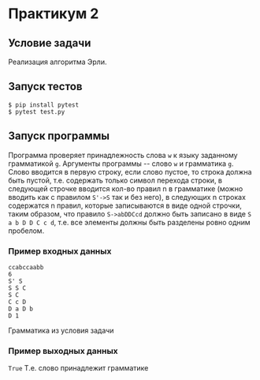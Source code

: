 # Практикум 2
## Условие задачи
Реализация алгоритма Эрли.

## Запуск тестов
```
$ pip install pytest
$ pytest test.py
```

## Запуск программы
Программа проверяет принадлежность слова `w` к языку заданному грамматикой `g`. Аргументы программы -- слово `w` и грамматика `g`. Слово вводится в первую строку, если слово пустое, то строка должна быть пустой, т.е. содержать только символ перехода строки, в следующей строчке вводится кол-во правил n в грамматике (можно вводить как с правилом `S'->S` так и без него), в следующих n строках содержатся n правил, которые записываются в виде одной строчки, таким образом, что правило `S->abDDCcd` должно быть записано в виде `S a b D D C c d`, т.е. все элементы должны быть разделены ровно одним пробелом.
### Пример входных данных
```
ccabccaabb
6
S' S
S S C
S C
C c D
D a D b
D 1
```
Грамматика из условия задачи
### Пример выходных данных
`True`
Т.е. слово принадлежит грамматике

